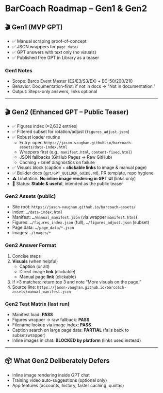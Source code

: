 # BarCoach Roadmap – Gen1 & Gen2

## 🎬 Gen1 (MVP GPT)
- ✅ Manual scraping proof-of-concept
- ✅ JSON wrappers for `page_data/`
- ✅ GPT answers with text only (no visuals)
- ✅ Published free GPT in Library as a teaser

### Gen1 Notes
- Scope: Barco Event Master (E2/E3/S3/EX) + EC-50/200/210
- Behavior: Documentation-first; if not in docs → “Not in documentation.”
- Output: Steps-only answers, links optional

---

## 🎬 Gen2 (Enhanced GPT – Public Teaser)
- ✅ Figures index (≈2,632 entries)
- ✅ Filtered subset for rotation/adjust (`figures_adjust.json`)
- ✅ Robust loader routine
  - Entry: open `https://jason-vaughan.github.io/barcoach-assets/data-index.html`
  - Wrappers first (e.g., `manifest.html`, `content-fixed.html`)
  - JSON fallbacks (GitHub Pages → Raw GitHub)
  - Caching + brief diagnostics on failure
- ✅ Visuals block (caption + **clickable links** to image & manual page)
- ✅ Builder docs (`gpt/GPT_BUILDER_GUIDE.md`), PR template, repo hygiene
- ⚠️ Limitation: **No inline image rendering in GPT UI** (links only)
- 🎯 Status: **Stable & useful**, intended as the public teaser

### Gen2 Assets (public)
- Site root: `https://jason-vaughan.github.io/barcoach-assets/`
- Index: `…/data-index.html`
- Manifest: `…/manual_manifest.json` (via wrapper `manifest.html`)
- Figures: `…/figures_index.json` (full), `…/figures_adjust.json` (subset)
- Page data: `…/page_data/*.json`
- Images: `…/images/*`

### Gen2 Answer Format
1. Concise steps
2. **Visuals** (when helpful)
   - Caption (or alt)
   - Direct image **link** (clickable)
   - Manual page **link** (clickable)
3. If >3 matches: return top 3 and note “More visuals on the page.”
4. Source line: `https://jason-vaughan.github.io/barcoach-assets/manual_manifest.json`

### Gen2 Test Matrix (last run)
- Manifest load: **PASS**
- Figures wrapper → raw fallback: **PASS**
- Filename lookup via image index: **PASS**
- Caption search on large page data: **PARTIAL** (falls back to subset/wrapper)
- Inline images in chat: **BLOCKED by platform** (links used instead)

---

## 📦 What Gen2 Deliberately Defers
- Inline image rendering inside GPT chat
- Training video auto-suggestions (optional only)
- App features (accounts, history, faster caching, quotas)
